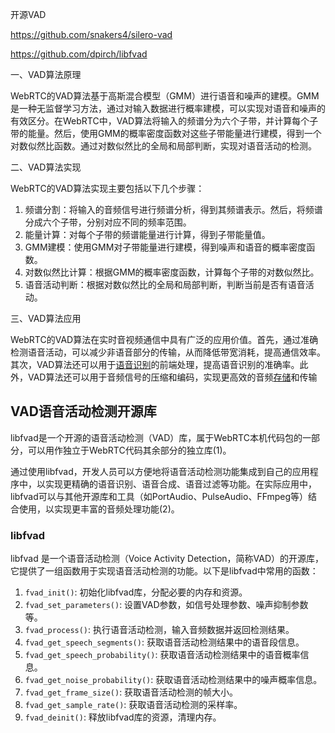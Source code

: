 

开源VAD

https://github.com/snakers4/silero-vad

https://github.com/dpirch/libfvad



一、VAD算法原理

WebRTC的VAD算法基于高斯混合模型（GMM）进行语音和噪声的建模。GMM是一种无监督学习方法，通过对输入数据进行概率建模，可以实现对语音和噪声的有效区分。在WebRTC中，VAD算法将输入的频谱分为六个子带，并计算每个子带的能量。然后，使用GMM的概率密度函数对这些子带能量进行建模，得到一个对数似然比函数。通过对数似然比的全局和局部判断，实现对语音活动的检测。

二、VAD算法实现

WebRTC的VAD算法实现主要包括以下几个步骤：

1. 频谱分割：将输入的音频信号进行频谱分析，得到其频谱表示。然后，将频谱分成六个子带，分别对应不同的频率范围。
2. 能量计算：对每个子带的频谱能量进行计算，得到子带能量值。
3. GMM建模：使用GMM对子带能量进行建模，得到噪声和语音的概率密度函数。
4. 对数似然比计算：根据GMM的概率密度函数，计算每个子带的对数似然比。
5. 语音活动判断：根据对数似然比的全局和局部判断，判断当前是否有语音活动。

三、VAD算法应用

WebRTC的VAD算法在实时音视频通信中具有广泛的应用价值。首先，通过准确检测语音活动，可以减少非语音部分的传输，从而降低带宽消耗，提高通信效率。其次，VAD算法还可以用于[语音识别](https://cloud.baidu.com/product/speech.html)的前端处理，提高语音识别的准确率。此外，VAD算法还可以用于音频信号的压缩和编码，实现更高效的音频[存储](https://cloud.baidu.com/product/bos.html)和传输



## VAD语音活动检测开源库

libfvad是一个开源的语音活动检测（VAD）库，属于WebRTC本机代码包的一部分，可以用作独立于WebRTC代码其余部分的独立库(1)。

通过使用libfvad，开发人员可以方便地将语音活动检测功能集成到自己的应用程序中，以实现更精确的语音识别、语音合成、语音过滤等功能。在实际应用中，libfvad可以与其他开源库和工具（如PortAudio、PulseAudio、FFmpeg等）结合使用，以实现更丰富的音频处理功能(2)。

### libfvad

libfvad 是一个语音活动检测（Voice Activity Detection，简称VAD）的开源库，它提供了一组函数用于实现语音活动检测的功能。以下是libfvad中常用的函数：

1. `fvad_init()`: 初始化libfvad库，分配必要的内存和资源。
2. `fvad_set_parameters()`: 设置VAD参数，如信号处理参数、噪声抑制参数等。
3. `fvad_process()`: 执行语音活动检测，输入音频数据并返回检测结果。
4. `fvad_get_speech_segments()`: 获取语音活动检测结果中的语音段信息。
5. `fvad_get_speech_probability()`: 获取语音活动检测结果中的语音概率信息。
6. `fvad_get_noise_probability()`: 获取语音活动检测结果中的噪声概率信息。
7. `fvad_get_frame_size()`: 获取语音活动检测的帧大小。
8. `fvad_get_sample_rate()`: 获取语音活动检测的采样率。
9. `fvad_deinit()`: 释放libfvad库的资源，清理内存。